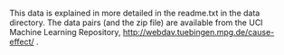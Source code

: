 This data is explained in more detailed in the readme.txt in the data directory.  The data pairs (and the zip file) are available from the UCI Machine Learning Repository, http://webdav.tuebingen.mpg.de/cause-effect/ .
